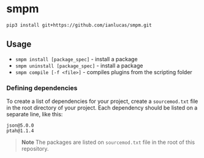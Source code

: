 # smpm

```bash
pip3 install git+https://github.com/ianlucas/smpm.git
```

## Usage

- `smpm install [package_spec]` - install a package
- `smpm uninstall [package_spec]` - install a package
- `smpm compile [-f <file>]` - compiles plugins from the scripting folder

### Defining dependencies

To create a list of dependencies for your project, create a `sourcemod.txt` file in the root directory of your project. Each dependency should be listed on a separate line, like this:

```
json@5.0.0
ptah@1.1.4
```

> **Note**
> The packages are listed on `sourcemod.txt` file in the root of this repository.
